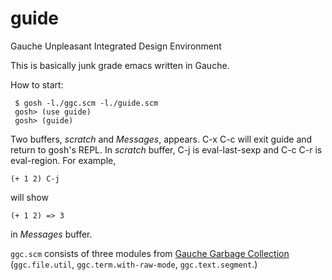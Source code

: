 # guide
Gauche Unpleasant Integrated Design Environment

               
This is basically junk grade emacs written in Gauche.

How to start:

     $ gosh -l./ggc.scm -l./guide.scm
     gosh> (use guide)
     gosh> (guide)

Two buffers, *scratch* and *Messages*, appears.
C-x C-c will exit guide and return to gosh's REPL.
In *scratch* buffer, C-j is eval-last-sexp and
C-c C-r is eval-region. For example,

    (+ 1 2) C-j
    
will show

    (+ 1 2) => 3

in *Messages* buffer.

`ggc.scm` consists of three modules from [Gauche Garbage Collection](http://sourceforge.net/p/gauchegc/code/ci/master/tree/) (`ggc.file.util`, `ggc.term.with-raw-mode`, `ggc.text.segment`.)

